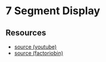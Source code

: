 # 7 Segment Display

## Resources

- [source (youtube)](https://www.youtube.com/watch?v=KTdvGZfWMX4)
- [source (factoriobin)](https://factoriobin.com/post/DKeOGhGt)
